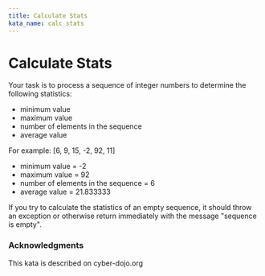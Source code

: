 ```yaml
---
title: Calculate Stats
kata_name: calc_stats
---
```


# Calculate Stats

Your task is to process a sequence of integer numbers to determine the following statistics:

* minimum value
* maximum value
* number of elements in the sequence
* average value

For example: [6, 9, 15, -2, 92, 11]

* minimum value = -2
* maximum value = 92
* number of elements in the sequence = 6
* average value = 21.833333

If you try to calculate the statistics of an empty sequence, it should throw an exception or otherwise return immediately with the message "sequence is empty".

### Acknowledgments
This kata is described on cyber-dojo.org
